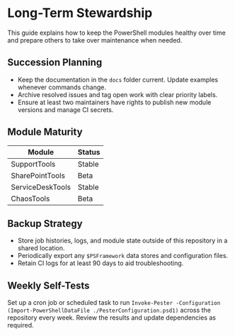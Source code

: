 # Long-Term Stewardship

This guide explains how to keep the PowerShell modules healthy over time and prepare others to take over maintenance when needed.

## Succession Planning

- Keep the documentation in the `docs` folder current. Update examples whenever commands change.
- Archive resolved issues and tag open work with clear priority labels.
- Ensure at least two maintainers have rights to publish new module versions and manage CI secrets.

## Module Maturity

| Module            | Status       |
|-------------------|-------------|
| SupportTools      | Stable      |
| SharePointTools   | Beta        |
| ServiceDeskTools  | Stable |
| ChaosTools        | Beta |


## Backup Strategy

- Store job histories, logs, and module state outside of this repository in a shared location.
- Periodically export any `$PSFramework` data stores and configuration files.
- Retain CI logs for at least 90 days to aid troubleshooting.

## Weekly Self-Tests

Set up a cron job or scheduled task to run `Invoke-Pester -Configuration (Import-PowerShellDataFile ./PesterConfiguration.psd1)` across the repository every week. Review the results and update dependencies as required.
